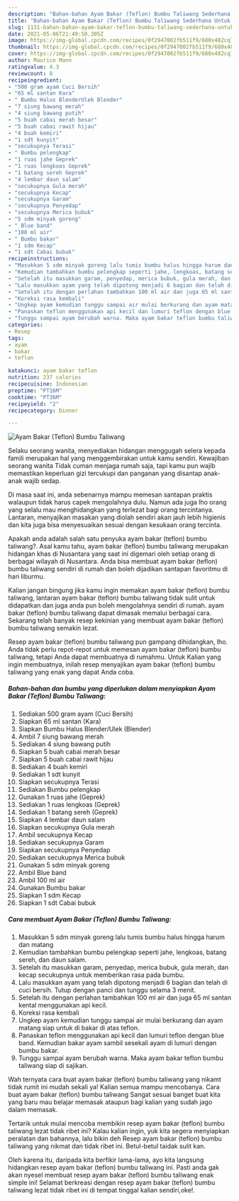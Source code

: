 ```yaml
---
description: "Bahan-bahan Ayam Bakar (Teflon) Bumbu Taliwang Sederhana Untuk Jualan"
title: "Bahan-bahan Ayam Bakar (Teflon) Bumbu Taliwang Sederhana Untuk Jualan"
slug: 1131-bahan-bahan-ayam-bakar-teflon-bumbu-taliwang-sederhana-untuk-jualan
date: 2021-05-06T21:49:50.305Z
image: https://img-global.cpcdn.com/recipes/0f2947002fb511f9/680x482cq70/ayam-bakar-teflon-bumbu-taliwang-foto-resep-utama.jpg
thumbnail: https://img-global.cpcdn.com/recipes/0f2947002fb511f9/680x482cq70/ayam-bakar-teflon-bumbu-taliwang-foto-resep-utama.jpg
cover: https://img-global.cpcdn.com/recipes/0f2947002fb511f9/680x482cq70/ayam-bakar-teflon-bumbu-taliwang-foto-resep-utama.jpg
author: Maurice Mann
ratingvalue: 4.3
reviewcount: 8
recipeingredient:
- "500 gram ayam Cuci Bersih"
- "65 ml santan Kara"
- " Bumbu Halus BlenderUlek Blender"
- "7 siung bawang merah"
- "4 siung bawang putih"
- "5 buah cabai merah besar"
- "5 buah cabai rawit hijau"
- "4 buah kemiri"
- "1 sdt kunyit"
- "secukupnya Terasi"
- " Bumbu pelengkap"
- "1 ruas jahe Geprek"
- "1 ruas lengkoas Geprek"
- "1 batang sereh Geprek"
- "4 lembar daun salam"
- "secukupnya Gula merah"
- "secukupnya Kecap"
- "secukupnya Garam"
- "secukupnya Penyedap"
- "secukupnya Merica bubuk"
- "5 sdm minyak goreng"
- " Blue band"
- "100 ml air"
- " Bumbu bakar"
- "1 sdm Kecap"
- "1 sdt Cabai bubuk"
recipeinstructions:
- "Masukkan 5 sdm minyak goreng lalu tumis bumbu halus hingga harum dan matang"
- "Kemudian tambahkan bumbu pelengkap seperti jahe, lengkoas, batang sereh, dan daun salam."
- "Setelah itu masukkan garam, penyedap, merica bubuk, gula merah, dan kecap secukupnya untuk memberikan rasa pada bumbu."
- "Lalu masukkan ayam yang telah dipotong menjadi 6 bagian dan telah di cuci bersih. Tutup dengan panci dan tunggu selama 3 menit."
- "Setelah itu dengan perlahan tambahkan 100 ml air dan juga 65 ml santan kental menggunakan api kecil."
- "Koreksi rasa kembali"
- "Ungkep ayam kemudian tunggu sampai air mulai berkurang dan ayam matang siap untuk di bakar di atas teflon."
- "Panaskan teflon menggunakan api kecil dan lumuri teflon dengan blue band. Kemudian bakar ayam sambil sesekali ayam di lumuri dengan bumbu bakar."
- "Tunggu sampai ayam berubah warna. Maka ayam bakar teflon bumbu taliwang siap di sajikan."
categories:
- Resep
tags:
- ayam
- bakar
- teflon

katakunci: ayam bakar teflon 
nutrition: 237 calories
recipecuisine: Indonesian
preptime: "PT16M"
cooktime: "PT36M"
recipeyield: "2"
recipecategory: Dinner

---
```



![Ayam Bakar (Teflon) Bumbu Taliwang](https://img-global.cpcdn.com/recipes/0f2947002fb511f9/680x482cq70/ayam-bakar-teflon-bumbu-taliwang-foto-resep-utama.jpg)

Selaku seorang wanita, menyediakan hidangan menggugah selera kepada famili merupakan hal yang menggembirakan untuk kamu sendiri. Kewajiban seorang  wanita Tidak cuman menjaga rumah saja, tapi kamu pun wajib memastikan keperluan gizi tercukupi dan panganan yang disantap anak-anak wajib sedap.

Di masa  saat ini, anda sebenarnya mampu memesan santapan praktis walaupun tidak harus capek mengolahnya dulu. Namun ada juga lho orang yang selalu mau menghidangkan yang terlezat bagi orang tercintanya. Lantaran, menyajikan masakan yang diolah sendiri akan jauh lebih higienis dan kita juga bisa menyesuaikan sesuai dengan kesukaan orang tercinta. 



Apakah anda adalah salah satu penyuka ayam bakar (teflon) bumbu taliwang?. Asal kamu tahu, ayam bakar (teflon) bumbu taliwang merupakan hidangan khas di Nusantara yang saat ini digemari oleh setiap orang di berbagai wilayah di Nusantara. Anda bisa membuat ayam bakar (teflon) bumbu taliwang sendiri di rumah dan boleh dijadikan santapan favoritmu di hari liburmu.

Kalian jangan bingung jika kamu ingin memakan ayam bakar (teflon) bumbu taliwang, lantaran ayam bakar (teflon) bumbu taliwang tidak sulit untuk didapatkan dan juga anda pun boleh mengolahnya sendiri di rumah. ayam bakar (teflon) bumbu taliwang dapat dimasak memalui berbagai cara. Sekarang telah banyak resep kekinian yang membuat ayam bakar (teflon) bumbu taliwang semakin lezat.

Resep ayam bakar (teflon) bumbu taliwang pun gampang dihidangkan, lho. Anda tidak perlu repot-repot untuk memesan ayam bakar (teflon) bumbu taliwang, tetapi Anda dapat membuatnya di rumahmu. Untuk Kalian yang ingin membuatnya, inilah resep menyajikan ayam bakar (teflon) bumbu taliwang yang enak yang dapat Anda coba.

<!--inarticleads1-->

##### Bahan-bahan dan bumbu yang diperlukan dalam menyiapkan Ayam Bakar (Teflon) Bumbu Taliwang:

1. Sediakan 500 gram ayam (Cuci Bersih)
1. Siapkan 65 ml santan (Kara)
1. Siapkan  Bumbu Halus Blender/Ulek (Blender)
1. Ambil 7 siung bawang merah
1. Sediakan 4 siung bawang putih
1. Siapkan 5 buah cabai merah besar
1. Siapkan 5 buah cabai rawit hijau
1. Sediakan 4 buah kemiri
1. Sediakan 1 sdt kunyit
1. Siapkan secukupnya Terasi
1. Sediakan  Bumbu pelengkap
1. Gunakan 1 ruas jahe (Geprek)
1. Sediakan 1 ruas lengkoas (Geprek)
1. Sediakan 1 batang sereh (Geprek)
1. Siapkan 4 lembar daun salam
1. Siapkan secukupnya Gula merah
1. Ambil secukupnya Kecap
1. Sediakan secukupnya Garam
1. Siapkan secukupnya Penyedap
1. Sediakan secukupnya Merica bubuk
1. Gunakan 5 sdm minyak goreng
1. Ambil  Blue band
1. Ambil 100 ml air
1. Gunakan  Bumbu bakar
1. Siapkan 1 sdm Kecap
1. Siapkan 1 sdt Cabai bubuk




<!--inarticleads2-->

##### Cara membuat Ayam Bakar (Teflon) Bumbu Taliwang:

1. Masukkan 5 sdm minyak goreng lalu tumis bumbu halus hingga harum dan matang
1. Kemudian tambahkan bumbu pelengkap seperti jahe, lengkoas, batang sereh, dan daun salam.
1. Setelah itu masukkan garam, penyedap, merica bubuk, gula merah, dan kecap secukupnya untuk memberikan rasa pada bumbu.
1. Lalu masukkan ayam yang telah dipotong menjadi 6 bagian dan telah di cuci bersih. Tutup dengan panci dan tunggu selama 3 menit.
1. Setelah itu dengan perlahan tambahkan 100 ml air dan juga 65 ml santan kental menggunakan api kecil.
1. Koreksi rasa kembali
1. Ungkep ayam kemudian tunggu sampai air mulai berkurang dan ayam matang siap untuk di bakar di atas teflon.
1. Panaskan teflon menggunakan api kecil dan lumuri teflon dengan blue band. Kemudian bakar ayam sambil sesekali ayam di lumuri dengan bumbu bakar.
1. Tunggu sampai ayam berubah warna. Maka ayam bakar teflon bumbu taliwang siap di sajikan.




Wah ternyata cara buat ayam bakar (teflon) bumbu taliwang yang nikamt tidak rumit ini mudah sekali ya! Kalian semua mampu mencobanya. Cara buat ayam bakar (teflon) bumbu taliwang Sangat sesuai banget buat kita yang baru mau belajar memasak ataupun bagi kalian yang sudah jago dalam memasak.

Tertarik untuk mulai mencoba membikin resep ayam bakar (teflon) bumbu taliwang lezat tidak ribet ini? Kalau kalian ingin, yuk kita segera menyiapkan peralatan dan bahannya, lalu bikin deh Resep ayam bakar (teflon) bumbu taliwang yang nikmat dan tidak ribet ini. Betul-betul taidak sulit kan. 

Oleh karena itu, daripada kita berfikir lama-lama, ayo kita langsung hidangkan resep ayam bakar (teflon) bumbu taliwang ini. Pasti anda gak akan nyesel membuat resep ayam bakar (teflon) bumbu taliwang enak simple ini! Selamat berkreasi dengan resep ayam bakar (teflon) bumbu taliwang lezat tidak ribet ini di tempat tinggal kalian sendiri,oke!.


